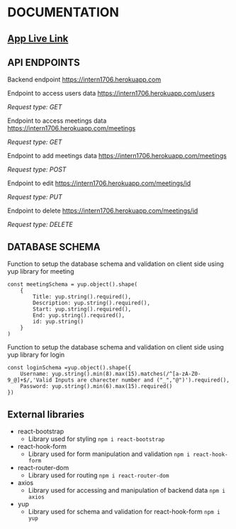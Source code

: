# DOCUMENTATION
## [App Live Link](https://ecstatic-babbage-7ffd36.netlify.app/)
## API ENDPOINTS 

Backend endpoint
https://intern1706.herokuapp.com

Endpoint to access users data
https://intern1706.herokuapp.com/users

*Request type: GET*

Endpoint to access meetings data
https://intern1706.herokuapp.com/meetings

*Request type: GET*

Endpoint to add meetings data
https://intern1706.herokuapp.com/meetings

*Request type: POST*

Endpoint to edit
https://intern1706.herokuapp.com/meetings/id

*Request type: PUT*

Endpoint to delete 
https://intern1706.herokuapp.com/meetings/id

*Request type: DELETE*

## DATABASE SCHEMA
Function to setup the database schema and validation on client side using yup library for meeting
```
const meetingSchema = yup.object().shape(
    {
        Title: yup.string().required(),
        Description: yup.string().required(),
        Start: yup.string().required(),
        End: yup.string().required(),
        id: yup.string()
    }
)
```
Function to setup the database schema and validation on client side using yup library for login
```
const loginSchema =yup.object().shape({
    Username: yup.string().min(8).max(15).matches(/^[a-zA-Z0-9_@]+$/,'Valid Inputs are charecter number and ("_","@")').required(),
    Password: yup.string().min(6).max(15).required()
})
```
## External libraries
- react-bootstrap
  - Library used for styling  `npm i react-bootstrap`
- react-hook-form
  - Library used for form manipulation and validation `npm i react-hook-form`  
- react-router-dom
  - Library used for routing `npm i react-router-dom`
- axios
  - Library used for accessing and manipulation of backend data `npm i axios`
- yup
  - Library used for schema and validation for react-hook-form `npm i yup` 
